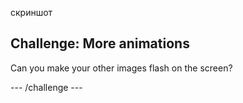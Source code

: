 скриншот

## Challenge: More animations

Can you make your other images flash on the screen?

\--- /challenge \---